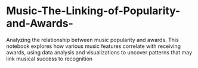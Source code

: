 # Music-The-Linking-of-Popularity-and-Awards-
Analyzing the relationship between music popularity and awards. This notebook explores how various music features correlate with receiving awards, using data analysis and visualizations to uncover patterns that may link musical success to recognition
